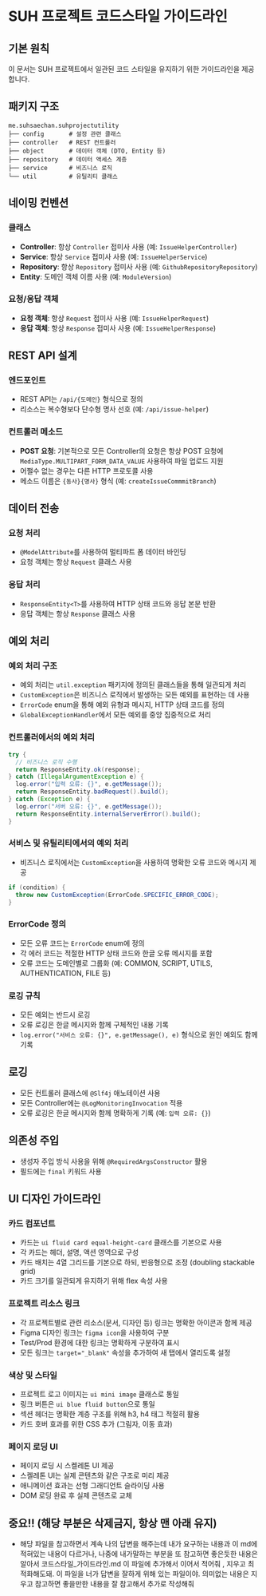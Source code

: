 # SUH 프로젝트 코드스타일 가이드라인

## 기본 원칙
이 문서는 SUH 프로젝트에서 일관된 코드 스타일을 유지하기 위한 가이드라인을 제공합니다.

## 패키지 구조
```
me.suhsaechan.suhprojectutility
├── config       # 설정 관련 클래스
├── controller   # REST 컨트롤러
├── object       # 데이터 객체 (DTO, Entity 등)
├── repository   # 데이터 액세스 계층
├── service      # 비즈니스 로직
└── util         # 유틸리티 클래스
```

## 네이밍 컨벤션

### 클래스
- **Controller**: 항상 `Controller` 접미사 사용 (예: `IssueHelperController`)
- **Service**: 항상 `Service` 접미사 사용 (예: `IssueHelperService`)
- **Repository**: 항상 `Repository` 접미사 사용 (예: `GithubRepositoryRepository`)
- **Entity**: 도메인 객체 이름 사용 (예: `ModuleVersion`)

### 요청/응답 객체
- **요청 객체**: 항상 `Request` 접미사 사용 (예: `IssueHelperRequest`)
- **응답 객체**: 항상 `Response` 접미사 사용 (예: `IssueHelperResponse`)

## REST API 설계

### 엔드포인트
- REST API는 `/api/{도메인}` 형식으로 정의
- 리소스는 복수형보다 단수형 명사 선호 (예: `/api/issue-helper`)

### 컨트롤러 메소드
- **POST 요청**: 기본적으로 모든 Controller의 요청은 항상 POST 요청에 `MediaType.MULTIPART_FORM_DATA_VALUE` 사용하여 파일 업로드 지원
- 어쩔수 없는 경우는 다른 HTTP 프로토콜 사용
- 메소드 이름은 `{동사}{명사}` 형식 (예: `createIssueCommmitBranch`)

## 데이터 전송

### 요청 처리
- `@ModelAttribute`를 사용하여 멀티파트 폼 데이터 바인딩
- 요청 객체는 항상 `Request` 클래스 사용

### 응답 처리
- `ResponseEntity<T>`를 사용하여 HTTP 상태 코드와 응답 본문 반환
- 응답 객체는 항상 `Response` 클래스 사용

## 예외 처리
### 예외 처리 구조
- 예외 처리는 `util.exception` 패키지에 정의된 클래스들을 통해 일관되게 처리
- `CustomException`은 비즈니스 로직에서 발생하는 모든 예외를 표현하는 데 사용
- `ErrorCode` enum을 통해 예외 유형과 메시지, HTTP 상태 코드를 정의
- `GlobalExceptionHandler`에서 모든 예외를 중앙 집중적으로 처리

### 컨트롤러에서의 예외 처리
```java
try {
  // 비즈니스 로직 수행
  return ResponseEntity.ok(response);
} catch (IllegalArgumentException e) {
  log.error("입력 오류: {}", e.getMessage());
  return ResponseEntity.badRequest().build();
} catch (Exception e) {
  log.error("서버 오류: {}", e.getMessage());
  return ResponseEntity.internalServerError().build();
}
```

### 서비스 및 유틸리티에서의 예외 처리
- 비즈니스 로직에서는 `CustomException`을 사용하여 명확한 오류 코드와 메시지 제공
```java
if (condition) {
  throw new CustomException(ErrorCode.SPECIFIC_ERROR_CODE);
}
```

### ErrorCode 정의
- 모든 오류 코드는 `ErrorCode` enum에 정의
- 각 에러 코드는 적절한 HTTP 상태 코드와 한글 오류 메시지를 포함
- 오류 코드는 도메인별로 그룹화 (예: COMMON, SCRIPT, UTILS, AUTHENTICATION, FILE 등)

### 로깅 규칙
- 모든 예외는 반드시 로깅
- 오류 로깅은 한글 메시지와 함께 구체적인 내용 기록
- `log.error("서비스 오류: {}", e.getMessage(), e)` 형식으로 원인 예외도 함께 기록

## 로깅
- 모든 컨트롤러 클래스에 `@Slf4j` 애노테이션 사용
- 모든 Controller에는 `@LogMonitoringInvocation` 적용
- 오류 로깅은 한글 메시지와 함께 명확하게 기록 (예: `입력 오류: {}`)

## 의존성 주입
- 생성자 주입 방식 사용을 위해 `@RequiredArgsConstructor` 활용
- 필드에는 `final` 키워드 사용

## UI 디자인 가이드라인
### 카드 컴포넌트
- 카드는 `ui fluid card equal-height-card` 클래스를 기본으로 사용
- 각 카드는 헤더, 설명, 액션 영역으로 구성
- 카드 배치는 4열 그리드를 기본으로 하되, 반응형으로 조정 (doubling stackable grid)
- 카드 크기를 일관되게 유지하기 위해 flex 속성 사용

### 프로젝트 리소스 링크
- 각 프로젝트별로 관련 리소스(문서, 디자인 등) 링크는 명확한 아이콘과 함께 제공
- Figma 디자인 링크는 `figma icon`을 사용하여 구분
- Test/Prod 환경에 대한 링크는 명확하게 구분하여 표시
- 모든 링크는 `target="_blank"` 속성을 추가하여 새 탭에서 열리도록 설정

### 색상 및 스타일
- 프로젝트 로고 이미지는 `ui mini image` 클래스로 통일
- 링크 버튼은 `ui blue fluid button`으로 통일
- 섹션 헤더는 명확한 계층 구조를 위해 h3, h4 태그 적절히 활용
- 카드 호버 효과를 위한 CSS 추가 (그림자, 이동 효과)

### 페이지 로딩 UI
- 페이지 로딩 시 스켈레톤 UI 제공
- 스켈레톤 UI는 실제 콘텐츠와 같은 구조로 미리 제공
- 애니메이션 효과는 선형 그래디언트 슬라이딩 사용
- DOM 로딩 완료 후 실제 콘텐츠로 교체

## 중요!! (해당 부분은 삭제금지, 항상 맨 아래 유지)
- 해당 파일을 참고하면서 계속 나의 답변을 해주는데 내가 요구하는 내용과 이 md에 적혀있는 내용이 다르거나, 나중에 내가말하는 부분을 또 참고하면 좋은듯한 내용은 알아서 
코드스타일_가이드라인.md 이 파일에 추가해서 이어서 적어줘 , 지우고 최적화해도돼. 이 파일을 너가 답변을 잘하게 위해 있는 파일이야. 의미없는 내용은 지우고 참고하면 좋을만한 내용을 잘 
참고해서 추가로 작성해줘